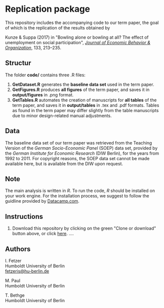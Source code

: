 # Replication package

This repository includes the accompanying code to our term paper, the goal of which is the replication of the results obtained by 

Kunze & Suppa (2017) in "Bowling alone or bowling at all? The effect of unemployment on social participation", 
*[Journal of Economic Behavior & Organization](https://doi.org/10.1016/j.jebo.2016.11.012)*, 133, 213–235. 

## Structur
The folder **code/** contains three .R files: 
1. **GetDataset.R** generates the **baseline data set** used in the term paper.
2. **GetFigures.R** produces **all figures** of the term paper, and saves it in **output/figures** in .png format.
3. **GetTables.R** automates the creation of manuscripts for **all tables** of the term paper, and saves it in **output/tables** in .tex and .pdf formats. Tables as found in the term paper may differ slightly from the table manuscripts due to minor design-related manual adjustments. 

## Data 
The baseline data set of our term paper was retrieved from the Teaching Version of the *German Socio-Economic Panel* (SOEP) data set, provided by the *German Institute for Economic Research* (DIW Berlin), for the years from 1992 to 2011. 
For copyright reasons, the SOEP data set cannot be made available here, but is available from the DIW upon request. 

## Note 
The main analysis is written in *R*. To run the code, *R* should be installed on your work engine. 
For the installation process, we suggest to follow the guidline provided by [Datacamp.com](https://www.datacamp.com/tutorial/installing-R-windows-mac-ubuntu).

## Instructions
1. Download this repository by clicking on the green "Clone or download" button above, or click [here](https://github.com/DaHua89/KunzeSuppa16Code.git). 
.... 


## Authors
I. Fetzer   <br>
Humboldt University of Berlin  <br>
fetzeris@hu-berlin.de

M. Paul  <br>
Humboldt University of Berlin 

T. Bethge <br>
Humboldt University of Berlin 
